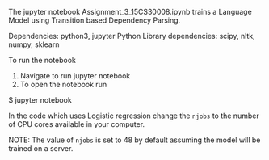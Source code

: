 The jupyter notebook Assignment_3_15CS30008.ipynb trains a Language Model using Transition based Dependency Parsing.

Dependencies: python3, jupyter
Python Library dependencies: scipy, nltk, numpy, sklearn


To run the notebook
1. Navigate to run jupyter notebook
2. To open the notebook run 

$ jupyter notebook 

In the code which uses Logistic regression change the `njobs` to the number of CPU cores available in your computer.

NOTE: The value of `njobs` is set to 48 by default assuming the model will be trained on a server.
